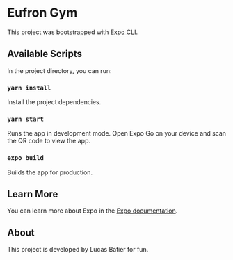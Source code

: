 # Eufron Gym

This project was bootstrapped with [Expo CLI]([https://docs.expo.dev/get-started/installation/](https://reactnative.dev/docs/environment-setup)).

## Available Scripts

In the project directory, you can run:

### `yarn install`

Install the project dependencies.

### `yarn start`

Runs the app in development mode.
Open Expo Go on your device and scan the QR code to view the app.

### `expo build`

Builds the app for production.

## Learn More

You can learn more about Expo in the [Expo documentation](https://docs.expo.dev/).

## About

This project is developed by Lucas Batier for fun.

